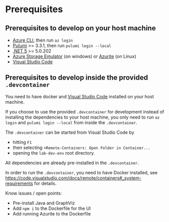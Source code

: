 # Prerequisites

## Prerequisites to develop on your host machine

- [Azure CLI](https://docs.microsoft.com/en-us/cli/azure/install-azure-cli), then run `az login`
- [Pulumi](https://www.pulumi.com/docs/get-started/install/) >= 3.3.1, then run `pulumi login --local`
- [.NET 5](https://dotnet.microsoft.com/download/dotnet/5.0) >= 5.0.202
- [Azure Storage Emulator](https://docs.microsoft.com/en-us/azure/storage/common/storage-use-emulator) (on windows) or [Azurite](https://github.com/azure/azurite) (on Linux)
- [Visual Studio Code](https://code.visualstudio.com/Download)

## Prerequisites to develop inside the provided `.devcontainer`

You need to have docker and [Visual Studio Code](https://code.visualstudio.com/Download) installed on your host machine. 

If you choose to use the provided `.devcontainer` for development instead of installing the dependencies to your host machine, you only need to run `az login` and `pulumi login --local` from inside the `.devcontainer`. 

The `.devcontainer` can be started from Visual Studio Code by 
- hitting `F1`
- then selecting `>Remote-Containers: Open Folder in Container...`
- opening the `lab-dev-env` root directory. 

All dependencies are already pre-installed in the `.devcontainer`.

In order to run the `.devcontainer`, you need to have Docker installed, see https://code.visualstudio.com/docs/remote/containers#_system-requirements for details.

Know issues / open points:
- Pre-install Java and GraphViz
- Add `npm i` to the Dockerfile for the UI 
- Add running Azurite to the Dockerfile